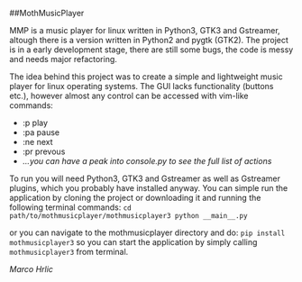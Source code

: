 ##MothMusicPlayer

MMP is a music player for linux written in Python3, GTK3 and Gstreamer,
altough there is a version written in Python2 and pygtk (GTK2).
The project is in a early development stage, there are still some bugs,
the code is messy and
needs major refactoring.

The idea behind this project was to create a simple and lightweight music
player for linux operating systems. The GUI lacks functionality (buttons etc.),
however almost any control can be accessed with vim-like commands:
- :p play
- :pa pause
- :ne next
- :pr prevous
- *...you can have a peak into console.py to see the full list of actions*

To run you will need Python3, GTK3 and Gstreamer as well as Gstreamer plugins,
which you probably have installed anyway. You can simple run the application
by cloning the project or downloading it and running the following terminal
commands: 
`cd path/to/mothmusicplayer/mothmusicplayer3
python __main__.py`

or you can navigate to the mothmusicplayer directory and do:
`pip install mothmusicplayer3` so you can start the application by
simply calling `mothmusicplayer3` from terminal.

*Marco Hrlic*
